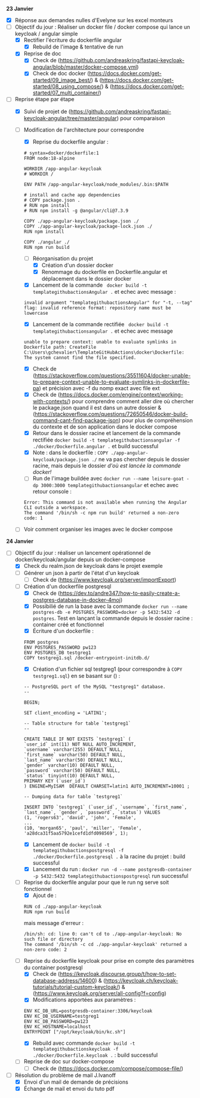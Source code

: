 **23 Janvier**
- [x] Réponse aux demandes nulles d'Evelyne sur les excel monteurs
- [ ] Objectif du jour : Réaliser un docker file / docker compose qui lance un keycloak / angular simple
    - [x] Rectifier l'écriture du dockerfile angular
        - [x] Rebuild de l'image & tentative de run
    - [x] Reprise de doc
        - [x] Check de (https://github.com/andreaskring/fastapi-keycloak-angular/blob/master/docker-compose.yml)
        - [x] Check de doc docker (https://docs.docker.com/get-started/09_image_best/) & (https://docs.docker.com/get-started/08_using_compose/) & (https://docs.docker.com/get-started/07_multi_container/)
- [ ] Reprise étape par étape
    - [x] Suivi de projet de (https://github.com/andreaskring/fastapi-keycloak-angular/tree/master/angular) pour comparaison
    - [ ] Modification de l'architecture pour correspondre
        - [x] Reprise du dockerfile angular : 
        ```
        # syntax=docker/dockerfile:1
        FROM node:18-alpine

        WORKDIR /app-angular-keycloak
        # WORKDIR /

        ENV PATH /app-angular-keycloak/node_modules/.bin:$PATH

        # install and cache app dependencies
        # COPY package.json .
        # RUN npm install
        # RUN npm install -g @angular/cli@7.3.9

        COPY ./app-angular-keycloak/package.json ./
        COPY ./app-angular-keycloak/package-lock.json ./
        RUN npm install

        COPY ./angular ./
        RUN npm run build
        ```
        - [ ] Réorganisation du projet
            - [x] Création d'un dossier docker
            - [x] Renommage du dockerfile en Dockerfile.angular et déplacement dans le dossier docker             
        - [x] Lancement de la commande ``` docker build -t templategithubactionsAngular .``` et echec avec message :
        ```
        invalid argument "templategithubactionsAngular" for "-t, --tag" flag: invalid reference format: repository name must be lowercase
        ```
        - [x] Lancement de la commande rectifiée ``` docker build -t templategithubactionsangular .```  et echec avec message 
        ```
        unable to prepare context: unable to evaluate symlinks in Dockerfile path: CreateFile C:\Users\gchevalier\TemplateGitHubActions\docker\Dockerfile: The system cannot find the file specified.
        ```
        - [x] Check de (https://stackoverflow.com/questions/35511604/docker-unable-to-prepare-context-unable-to-evaluate-symlinks-in-dockerfile-pa) et précision avec -f du nomp exact avec file ext
        - [x] Check de (https://docs.docker.com/engine/context/working-with-contexts/) pour comprendre comment aller dire où chercher le package.json quand il est dans un autre dossier & (https://stackoverflow.com/questions/72650546/docker-build-command-cant-find-package-json) pour plus de compréhension du contexte et de son application dans le docker compose
        - [x] Retour dans le dossier racine et lancement de la commande rectifiée ```docker build -t templategithubactionsangular -f ./docker/Dockerfile.angular .```  et build successful
        - [x] Note : dans le dockerfile : ```COPY ./app-angular-keycloak/package.json ./``` ne va pas chercher depuis le dossier racine, mais depuis le dossier *d'où est lancée la commande docker!*
        - [ ] Run de l'image buildée avec ```docker run --name leisure-goat -dp 3000:3000 templategithubactionsangular``` et echec avec retour console :
        ```
        Error: This command is not available when running the Angular CLI outside a workspace.
        The command '/bin/sh -c npm run build' returned a non-zero code: 1
        ```
    - [ ] Voir comment organiser les images avec le docker compose


**24 Janvier**
- [ ] Objectif du jour : réaliser un lancement opérationnel de docker/keycloak/angular depuis un docker-compose
    - [x] Check du realm.json de keycloak dans le projet exemple
    - [ ] Générer un json à partir de l'état d'un keycloak
        - [ ] Check de (https://www.keycloak.org/server/importExport)
    - [ ] Création d'un dockerfile postgresql
        - [x] Check de (https://dev.to/andre347/how-to-easily-create-a-postgres-database-in-docker-4moj)
        - [x] Possibilié de run la base avec la commande ```docker run --name postgres-db -e POSTGRES_PASSWORD=docker -p 5432:5432 -d postgres```. Test en lançant la commande depuis le dossier racine : container créé et fonctionnel
        - [x] Écriture d'un dockerfile :
        ```
        FROM postgres
        ENV POSTGRES_PASSWORD pw123
        ENV POSTGRES_DB testgreg1
        COPY testgreg1.sql /docker-entrypoint-initdb.d/
        ```
        - [x] Création d'un fichier sql testgreg1 (pour correspondre à ```COPY testgreg1.sql```) en se basant sur () :
        ```
        -- PostgreSQL port of the MySQL "testgreg1" database.
        --

        BEGIN;

        SET client_encoding = 'LATIN1';

        -- Table structure for table `testgreg1`
        --

        CREATE TABLE IF NOT EXISTS `testgreg1` (
        `user_id` int(11) NOT NULL AUTO_INCREMENT,
        `username` varchar(255) DEFAULT NULL,
        `first_name` varchar(50) DEFAULT NULL,
        `last_name` varchar(50) DEFAULT NULL,
        `gender` varchar(10) DEFAULT NULL,
        `password` varchar(50) DEFAULT NULL,
        `status` tinyint(10) DEFAULT NULL,
        PRIMARY KEY (`user_id`)
        ) ENGINE=MyISAM  DEFAULT CHARSET=latin1 AUTO_INCREMENT=10001 ;

        -- Dumping data for table `testgreg1`

        INSERT INTO `testgreg1` (`user_id`, `username`, `first_name`, `last_name`, `gender`, `password`, `status`) VALUES
        (1, 'rogers63', 'david', 'john', 'Female', 
        ...
        (10, 'morgan65', 'paul', 'miller', 'Female', 'a28dca31f5aa5792e1cefd1dfd098569', 1);
        ```
        - [x] Lancement de ```docker build -t templategithubactionspostgresql -f ./docker/Dockerfile.postgresql .``` à la racine du projet : build successful
        - [x] Lancement du run : ```docker run -d --name postgresdb-container -p 5432:5432 templategithubactionspostgresql``` run successful
    - [ ] Reprise du dockerfile angular pour que le run ng serve soit fonctionnel
        - [x] Ajout de :
        ```
        RUN cd ./app-angular-keycloak
        RUN npm run build
        ```
        mais message d'erreur : 
        ```
        /bin/sh: cd: line 0: can't cd to ./app-angular-keycloak: No such file or directory
        The command '/bin/sh -c cd ./app-angular-keycloak' returned a non-zero code: 2
        ```
    - [ ] Reprise du dockerfile keycloak pour prise en compte des paramètres du container postgresql
        - [x] Check de (https://keycloak.discourse.group/t/how-to-set-database-address/14600) & (https://keycloak.ch/keycloak-tutorials/tutorial-custom-keycloak/) & (https://www.keycloak.org/server/all-config?f=config)
        - [x] Modifications apportées aux paramètres :
        ```
        ENV KC_DB_URL=postgresdb-container:3306/keycloak
        ENV KC_DB_USERNAME=testgreg1
        ENV KC_DB_PASSWORD=pw123
        ENV KC_HOSTNAME=localhost
        ENTRYPOINT ["/opt/keycloak/bin/kc.sh"]
        ```
        - [x] Rebuild avec commande ```docker build -t templategithubactionskeycloak -f ./docker/Dockerfile.keycloak .``` : build successful
    - [ ] Reprise de doc sur docker-compose
        - [ ] Check de (https://docs.docker.com/compose/compose-file/)
- [ ] Résolution du problème de mail J.Ivanoff
    - [x] Envoi d'un mail de demande de précisions
    - [x] Échange de mail et envoi du tuto pdf 
